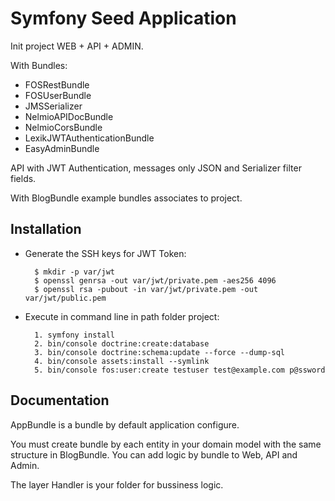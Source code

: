 Symfony Seed Application
=====================

Init project WEB + API + ADMIN. 

With Bundles:
- FOSRestBundle
- FOSUserBundle
- JMSSerializer
- NelmioAPIDocBundle
- NelmioCorsBundle
- LexikJWTAuthenticationBundle
- EasyAdminBundle

API with JWT Authentication, messages only JSON and Serializer filter fields.

With BlogBundle example bundles associates to project.


Installation
------------

- Generate the SSH keys for JWT Token:

        $ mkdir -p var/jwt 
        $ openssl genrsa -out var/jwt/private.pem -aes256 4096
        $ openssl rsa -pubout -in var/jwt/private.pem -out var/jwt/public.pem

- Execute in command line in path folder project:

        1. symfony install
        2. bin/console doctrine:create:database
        3. bin/console doctrine:schema:update --force --dump-sql
        4. bin/console assets:install --symlink
        5. bin/console fos:user:create testuser test@example.com p@ssword
       
Documentation
-------------

AppBundle is a bundle by default application configure.

You must create bundle by each entity in your domain model with the same structure in BlogBundle. You can add logic by bundle to Web, API and Admin.

The layer Handler is your folder for bussiness logic.
